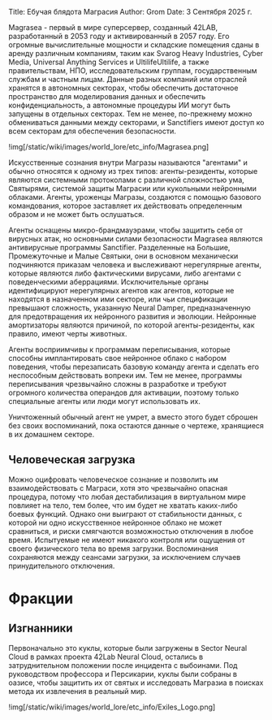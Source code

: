 Title: Ебучая блядота Маграсия
Author: Grom
Date: 3 Сентября 2025 г.

Magrasea - первый в мире суперсервер, созданный 42LAB, разработанный в 2053 году и активированный в 2057 году.
Его огромные вычислительные мощности и складские помещения сданы в аренду различным компаниям, таким как Svarog Heavy Industries, Cyber Media, Universal Anything Services и UltilifeUltilife, а также правительствам, НПО, исследовательским группам, государственным службам и частным лицам.
Данные разных компаний или отраслей хранятся в автономных секторах, чтобы обеспечить достаточное пространство для моделирования данных и обеспечить конфиденциальность, а автономные процедуры ИИ могут быть запущены в отдельных секторах.
Тем не менее, по-прежнему можно обмениваться данными между секторами, и Sanctifiers имеют доступ ко всем секторам для обеспечения безопасности.

!img[/static/wiki/images/world_lore/etc_info/Magrasea.png]

Искусственные сознания внутри Магразы называются "агентами" и обычно относятся к одному из трех типов: агенты-резиденты, которые являются системными протоколами с различной сложностью ума, Святырями, системой защиты Маграсии или кукольными нейронными облаками.
Агенты, уроженцы Магразы, создаются с помощью базового командования, которое заставляет их действовать определенным образом и не может быть ослушаться.

Агенты оснащены микро-брандмауэрами, чтобы защитить себя от вирусных атак, но основными силами безопасности Magrasea являются антивирусные программы Sanctifier.
Разделенные на Большие, Промежуточные и Малые Святыки, они в основном механически подчиняются приказам человека и выслеживают нерегулярные агенты, которые являются либо фактическими вирусами, либо агентами с поведенческими аберрациями.
Исключительные органы идентифицируют нерегулярных агентов как агентов, которые не находятся в назначенном ими секторе, или чьи спецификации превышают сложность, указанную Neural Damper, предназначенную для предотвращения их нейронного развития и эволюции.
Нейронные амортизаторы являются причиной, по которой агенты-резиденты, как правило, имеют черты животных.

Агенты восприимчивы к программам переписывания, которые способны имплантировать свое нейронное облако с набором поведения, чтобы перезаписать базовую команду агента и сделать его неспособным действовать вопреки им.
Тем не менее, программы переписывания чрезвычайно сложны в разработке и требуют огромного количества операндов для активации, поэтому только специальные агенты или люди могут использовать их.

Уничтоженный обычный агент не умрет, а вместо этого будет сброшен без своих воспоминаний, пока остаются данные о чертеже, хранящиеся в их домашнем секторе.

## Человеческая загрузка

Можно оцифровать человеческое сознание и позволить им взаимодействовать с Маграси, хотя это чрезвычайно опасная процедура, потому что любая дестабилизация в виртуальном мире повлияет на тело, тем более, что им будет не хватать каких-либо боевых функций.
Однако они выиграют от стабильности данных, с которой ни одно искусственное нейронное облако не может сравниться, и риски смягчаются возможностью отключения в любое время.
Испытуемые не имеют никакого контроля или ощущения от своего физического тела во время загрузки.
Воспоминания сохраняются между сеансами загрузки, за исключением случаев принудительного отключения.

# Фракции

## Изгнанники

Первоначально это куклы, которые были загружены в Sector Neural Cloud в рамках проекта 42Lab Neural Cloud, остались в затруднительном положении после инцидента с выбоинами. Под руководством профессора и Персикарии, куклы были собраны в оазисе, чтобы защитить их от святых и исследовать Магразиа в поисках метода их извлечения в реальный мир.

!img[/static/wiki/images/world_lore/etc_info/Exiles_Logo.png]
